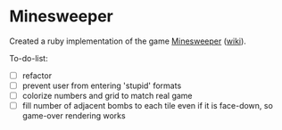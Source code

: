# Minesweeper

Created a ruby implementation of the game [Minesweeper][play-minesweeper] ([wiki][minesweeper-wiki]).

[play-minesweeper]: http://minesweeperonline.com/#beginner
[minesweeper-wiki]: http://en.wikipedia.org/wiki/Minesweeper_(Windows)

To-do-list:

- [ ] refactor
- [ ] prevent user from entering 'stupid' formats
- [ ] colorize numbers and grid to match real game
- [ ] fill number of adjacent bombs to each tile even if it is face-down, so game-over rendering works
